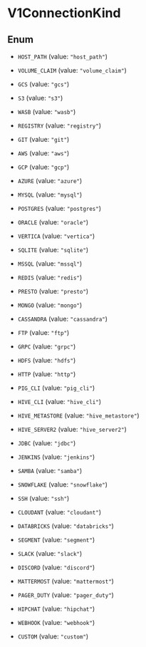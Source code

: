 
# V1ConnectionKind

## Enum


* `HOST_PATH` (value: `"host_path"`)

* `VOLUME_CLAIM` (value: `"volume_claim"`)

* `GCS` (value: `"gcs"`)

* `S3` (value: `"s3"`)

* `WASB` (value: `"wasb"`)

* `REGISTRY` (value: `"registry"`)

* `GIT` (value: `"git"`)

* `AWS` (value: `"aws"`)

* `GCP` (value: `"gcp"`)

* `AZURE` (value: `"azure"`)

* `MYSQL` (value: `"mysql"`)

* `POSTGRES` (value: `"postgres"`)

* `ORACLE` (value: `"oracle"`)

* `VERTICA` (value: `"vertica"`)

* `SQLITE` (value: `"sqlite"`)

* `MSSQL` (value: `"mssql"`)

* `REDIS` (value: `"redis"`)

* `PRESTO` (value: `"presto"`)

* `MONGO` (value: `"mongo"`)

* `CASSANDRA` (value: `"cassandra"`)

* `FTP` (value: `"ftp"`)

* `GRPC` (value: `"grpc"`)

* `HDFS` (value: `"hdfs"`)

* `HTTP` (value: `"http"`)

* `PIG_CLI` (value: `"pig_cli"`)

* `HIVE_CLI` (value: `"hive_cli"`)

* `HIVE_METASTORE` (value: `"hive_metastore"`)

* `HIVE_SERVER2` (value: `"hive_server2"`)

* `JDBC` (value: `"jdbc"`)

* `JENKINS` (value: `"jenkins"`)

* `SAMBA` (value: `"samba"`)

* `SNOWFLAKE` (value: `"snowflake"`)

* `SSH` (value: `"ssh"`)

* `CLOUDANT` (value: `"cloudant"`)

* `DATABRICKS` (value: `"databricks"`)

* `SEGMENT` (value: `"segment"`)

* `SLACK` (value: `"slack"`)

* `DISCORD` (value: `"discord"`)

* `MATTERMOST` (value: `"mattermost"`)

* `PAGER_DUTY` (value: `"pager_duty"`)

* `HIPCHAT` (value: `"hipchat"`)

* `WEBHOOK` (value: `"webhook"`)

* `CUSTOM` (value: `"custom"`)



